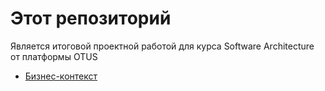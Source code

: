 # Этот репозиторий
Является итоговой проектной работой для курса Software Architecture от платформы OTUS

* [Бизнес-контекст](Bussines_context.md)
